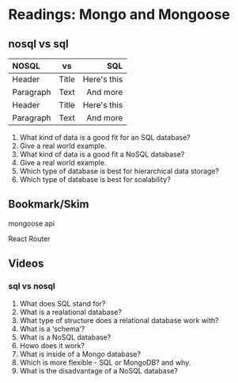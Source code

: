 # Readings: Mongo and Mongoose

## nosql vs sql

|  **NOSQL**  |    **vs**   |    **SQL**    |
| :---        |    :----:   |          ---: |
| Header      | Title       | Here's this   |
| Paragraph   | Text        | And more      |
| Header      | Title       | Here's this   |
| Paragraph   | Text        | And more      |


1. What kind of data is a good fit for an SQL database?
2. Give a real world example.
3. What kind of data is a good fit a NoSQL database?
4. Give a real world example.
5. Which type of database is best for hierarchical data storage?
6. Which type of database is best for scalability?

## Bookmark/Skim
mongoose api

React Router

## Videos
### sql vs nosql

1. What does SQL stand for?
2. What is a realational database?
3. What type of structure does a relational database work with?
4. What is a ‘schema’?
5. What is a NoSQL database?
6. Howo does it work?
7. What is inside of a Mongo database?
8. Which is more flexible - SQL or MongoDB? and why.
9. What is the disadvantage of a NoSQL database?